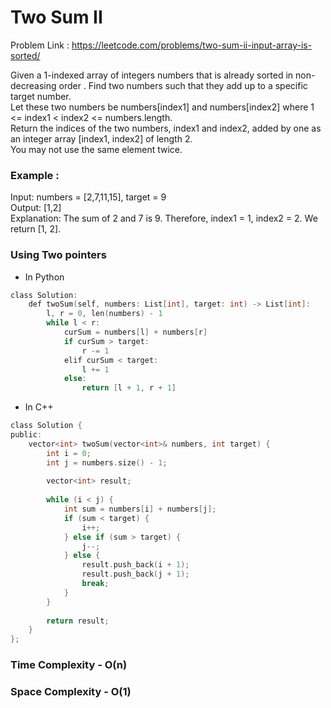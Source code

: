 # Two Sum II

Problem Link : https://leetcode.com/problems/two-sum-ii-input-array-is-sorted/

Given a 1-indexed array of integers numbers that is already sorted in non-decreasing order . Find two numbers such that they add up to a specific target number.<br /> Let these two numbers be numbers[index1] and numbers[index2] where 1 <= index1 < index2 <= numbers.length.
<br />Return the indices of the two numbers, index1 and index2, added by one as an integer array [index1, index2] of length 2.
<br />You may not use the same element twice.


### Example :

Input: numbers = [2,7,11,15], target = 9 <br />
Output: [1,2] <br />
Explanation: The sum of 2 and 7 is 9. Therefore, index1 = 1, index2 = 2. We return [1, 2].


### Using Two pointers

- In Python

```c
class Solution:
    def twoSum(self, numbers: List[int], target: int) -> List[int]:
        l, r = 0, len(numbers) - 1
        while l < r:
            curSum = numbers[l] + numbers[r]
            if curSum > target:
                r -= 1
            elif curSum < target:
                l += 1
            else:
                return [l + 1, r + 1]
```
- In C++
```c
class Solution {
public:
    vector<int> twoSum(vector<int>& numbers, int target) {
        int i = 0;
        int j = numbers.size() - 1;
        
        vector<int> result;
        
        while (i < j) {
            int sum = numbers[i] + numbers[j];
            if (sum < target) {
                i++;
            } else if (sum > target) {
                j--;
            } else {
                result.push_back(i + 1);
                result.push_back(j + 1);
                break;
            }
        }
        
        return result;
    }
};
```
### Time Complexity - O(n)
### Space Complexity - O(1)
